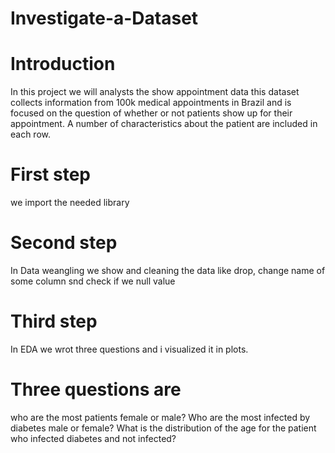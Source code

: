 # Investigate-a-Dataset

# Introduction
In this project we will analysts the show appointment data this dataset collects information from 100k medical appointments in Brazil and is focused on the question of whether or not patients show up for their appointment. A number of characteristics about the patient are included in each row.

# First step
we import the needed library

# Second step
In Data weangling we show and cleaning the data like drop, change name of some column snd check if we null value

#  Third step
In EDA we wrot three questions and i visualized it in plots.

# Three questions are 
who are the most patients female or male? 
Who are the most infected by diabetes male or female? 
What is the distribution of the age for the patient who infected diabetes and not infected?
